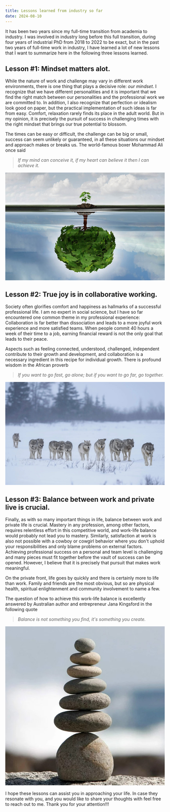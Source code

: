 ```yaml
---
title: Lessons learned from industry so far
date: 2024-08-10
---
```

It has been two years since my full-time transition from academia to industry. I was involved in industry long before this full transition, during four years of industrial PhD from 2018 to 2022 to be exact, but in the past two years of full-time work in industry, I have learned a lot of new lessons that I want to summarize here in the following three lessons learned.

## Lesson #1: Mindset matters alot.

While the nature of work and challenge may vary in different work environments, there is one thing that plays a decisive role: *our mindset*. I recognize that we have different personalities and it is important that we find the right match between our personalities and the professional work we are committed to. In addition, I also recognize that perfection or idealism look good on paper, but the practical implementation of such ideas is far from easy. Comfort, relaxation rarely finds its place in the adult world. But in my opinion, it is precisely the pursuit of success in challenging times with the right mindset that brings our true potential to blossom. 

The times can be easy or difficult, the challenge can be big or small, success can seem unlikely or guaranteed, in all these situations our mindset and approach makes or breaks us. The world-famous boxer Mohammad Ali once said

> *If my mind can conceive it, if my heart can believe it then I can achieve it.*  

![img](81.jpg)

## Lesson #2: True joy is in collaborative working.

Society often glorifies comfort and happiness as hallmarks of a successful professional life. I am no expert in social science, but I have so far encountered one common theme in my professional experience: Collaboration is far better than dissociation and leads to a more joyful work experience and more satisfied teams. When people commit 40 hours a week of their time to a job, earning financial reward is not the only goal that leads to their peace. 

Aspects such as feeling connected, understood, challenged, independent contribute to their growth and development, and collaboration is a necessary ingredient in this recipe for individual growth. There is profound wisdom in the African proverb

> *If you want to go fast, go alone; but if you want to go far, go together.*

![img](82.jpg)

## Lesson #3: Balance between work and private live is crucial.

Finally, as with so many important things in life, balance between work and private life is crucial. Mastery in any profession, among other factors, requires relentless effort in this competitive world, and work-life balance would probably not lead you to mastery. Similarly, satisfaction at work is also not possible with a cowboy or cowgirl behavior where you don't uphold your responsibilities and only blame problems on external factors. Achieving professional success on a personal and team level is challenging and many pieces must fit together before the vault of success can be opened. However, I believe that it is precisely that pursuit that makes work meaningful. 

On the private front, life goes by quickly and there is certainly more to life than work. Family and friends are the most obvious, but so are physical health, spiritual enlightenment and community involvement to name a few. 

The question of how to achieve this work-life balance is excellently answered by Australian author and entrepreneur Jana Kingsford in the following quote 

> *Balance is not something you find, it's something you create.*

![img](83.jpg)

I hope these lessons can assist you in approaching your life. In case they resonate with you, and you would like to share your thoughts with feel free to reach out to me. Thank you for your attention!!!
